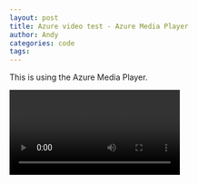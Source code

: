 ```yaml
---
layout: post
title: Azure video test - Azure Media Player
author: Andy
categories: code
tags:
---
```


<link href="//amp.azure.net/libs/amp/1.8.1/skins/amp-default/azuremediaplayer.min.css" rel="stylesheet">
<script src="//amp.azure.net/libs/amp/1.8.1/azuremediaplayer.min.js"></script>

This is using the Azure Media Player.

<video id="azuremediaplayer" class="azuremediaplayer amp-default-skin amp-big-play-centered" tabindex="0"></video>

<script>
$(function() {
	var myOptions = {
		"nativeControlsForTouch": false,
		controls: true,
		autoplay: false,
		width: "640",
		height: "400",
		poster: "https://video.andycook.com/asset-9898b21b-c000-4267-b74f-4ef8b6627d2c/Protest_000001.jpg?sv=2015-07-08&sr=c&si=9fbc2787-afe5-47a2-a5f2-23a48f14fc45&sig=uVOcPdAmOyntNpmV4A%2BMCRSZAQ0Hfy93ybLrsGoxQYk%3D&st=2017-02-13T04%3A14%3A07Z&se=2117-02-13T04%3A14%3A07Z",
		logo: { "enabled": false }, 
		techOrder: ["azureHtml5JS", "html5", "flashSS", "silverlightSS"]
	}
	myPlayer = amp("azuremediaplayer", myOptions);
	myPlayer.src([
			{
					"src": "http://video.andycook.com/cd9b2438-f079-412c-b302-f50766d6a27f/Protest_videostabilization.ism/manifest",
					"type": "application/vnd.ms-sstr+xml",
					"protectionInfo": [
							{
									"type": "PlayReady"
							},
							{
									"type": "Widevine"
							}
					]
			}
	]);
});

</script>
